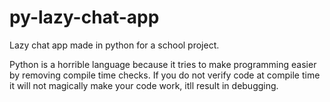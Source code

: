 # py-lazy-chat-app
Lazy chat app made in python for a school project.

Python is a horrible language because it tries to make programming easier by removing compile time checks.
If you do not verify code at compile time it will not magically make your code work, itll result in debugging.